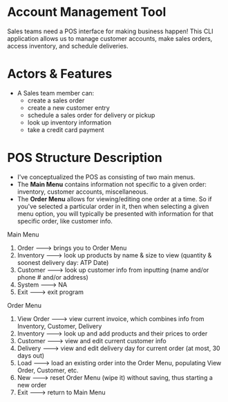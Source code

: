# Account Management Tool
Sales teams  need a POS interface for making business happen!
This CLI application allows us to  manage customer accounts, make sales orders, access inventory, and schedule
deliveries.

# Actors & Features
- A Sales team member can:
	- create a sales order
	- create a new customer entry
	- schedule a sales order for delivery or pickup
	- look up inventory information
	- take a credit card payment


# POS Structure Description
- I've conceptualized the POS as consisting of two main menus. 
- The **Main Menu** contains information not specific to a given order: inventory, customer accounts, miscellaneous.  
- The **Order Menu** allows for viewing/editing one order at a time.  So if you've selected a particular order in it, then when selecting a given menu option, you will typically be presented with information for that specific order, like customer info.


Main Menu
1. Order        ---> brings you to Order Menu
2. Inventory    ---> look up products by name & size to view (quantity & soonest delivery day: ATP Date)
3. Customer     ---> look up customer info from inputting (name and/or phone # and/or address)
5. System       ---> NA 
6. Exit         ---> exit program

Order Menu
1. View Order     ---> view current invoice, which combines info from Inventory, Customer, Delivery
2. Inventory      ---> look up and add products and their prices to order
3. Customer       ---> view and edit current customer info
4. Delivery       ---> view and edit delivery day for current order (at most, 30 days out)
5. Load           ---> load an existing order into the Order Menu, populating View Order, Customer, etc.
6. New            ---> reset Order Menu (wipe it) without saving, thus starting a new order
7. Exit           ---> return to Main Menu

